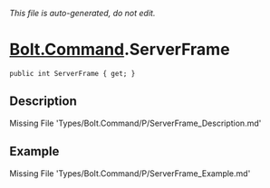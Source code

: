 *This file is auto-generated, do not edit.*

# [Bolt.Command](Types/Bolt.Command.md).ServerFrame
`public int ServerFrame { get; }`
## Description
Missing File 'Types/Bolt.Command/P/ServerFrame_Description.md'
## Example
Missing File 'Types/Bolt.Command/P/ServerFrame_Example.md'
